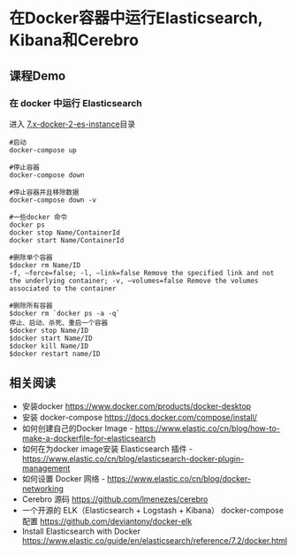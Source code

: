 # 在Docker容器中运行Elasticsearch, Kibana和Cerebro
## 课程Demo
### 在 docker 中运行 Elasticsearch
进入 [7.x-docker-2-es-instance](7.x-docker-2-es-instance)目录

```
#启动
docker-compose up

#停止容器
docker-compose down

#停止容器并且移除数据
docker-compose down -v

#一些docker 命令
docker ps
docker stop Name/ContainerId
docker start Name/ContainerId

#删除单个容器
$docker rm Name/ID
-f, –force=false; -l, –link=false Remove the specified link and not the underlying container; -v, –volumes=false Remove the volumes associated to the container

#删除所有容器
$docker rm `docker ps -a -q`  
停止、启动、杀死、重启一个容器
$docker stop Name/ID  
$docker start Name/ID  
$docker kill Name/ID  
$docker restart name/ID

```
## 相关阅读
- 安装docker  https://www.docker.com/products/docker-desktop
- 安装 docker-compose https://docs.docker.com/compose/install/
- 如何创建自己的Docker Image - https://www.elastic.co/cn/blog/how-to-make-a-dockerfile-for-elasticsearch
- 如何在为docker image安装 Elasticsearch 插件 - https://www.elastic.co/cn/blog/elasticsearch-docker-plugin-management
- 如何设置 Docker 网络 - https://www.elastic.co/cn/blog/docker-networking
- Cerebro 源码 https://github.com/lmenezes/cerebro
- 一个开源的 ELK（Elasticsearch + Logstash + Kibana） docker-compose 配置 https://github.com/deviantony/docker-elk
- Install Elasticsearch with Docker https://www.elastic.co/guide/en/elasticsearch/reference/7.2/docker.html
